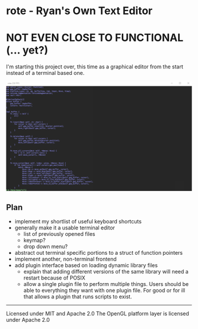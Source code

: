 # rote - Ryan's Own Text Editor

# NOT EVEN CLOSE TO FUNCTIONAL (... yet?)

I'm starting this project over, this time as a graphical editor from the start instead of a terminal based one.

![demo gif](/rote-0.2.10.gif?raw=true "Demo gif of a text editor performing a simple editing task")

## Plan
* implement my shortlist of useful keyboard shortcuts
* generally make it a usable terminal editor
  - list of previously opened files
  - keymap?
  - drop down menu?
* abstract out terminal specific portions to a struct of function pointers
* implement another, non-terminal frontend
* add plugin interface based on loading dynamic library files
  - explain that adding different versions of the same library will need a restart because of POSIX
  - allow a single plugin file to perform multiple things. Users should be able to everything they
    want with one plugin file. For good or for ill that allows a plugin that runs scripts to exist.

____

Licensed under MIT and Apache 2.0
The OpenGL platform layer is licensed under Apache 2.0
